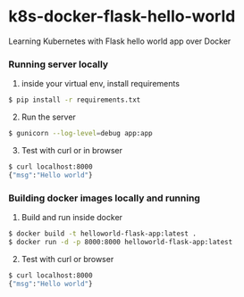 # k8s-docker-flask-hello-world
Learning Kubernetes with Flask hello world app over Docker


### Running server locally
1. inside your virtual env, install requirements
```bash
$ pip install -r requirements.txt
```
2. Run the server
```bash
$ gunicorn --log-level=debug app:app
```
3. Test with curl or in browser
```bash
$ curl localhost:8000
{"msg":"Hello world"}
```

### Building docker images locally and running
1. Build and run inside docker
```bash
$ docker build -t helloworld-flask-app:latest .
$ docker run -d -p 8000:8000 helloworld-flask-app:latest
```
2. Test with curl or browser
```bash
$ curl localhost:8000
{"msg":"Hello world"}
```
